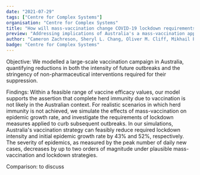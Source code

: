 ```yaml
---
date: "2021-07-29"
tags: ["Centre for Complex Systems"]
organisation: "Centre for Complex Systems"
title: "How will mass-vaccination change COVID-19 lockdown requirements in Australia?"
preview: "Addressing implications of Australia's a mass-vaccination approach to prevent future outbreaks of COVID-19"
author: "Cameron Zachreson, Sheryl L. Chang, Oliver M. Cliff, Mikhail Prokopenko"
badge: "Centre for Complex Systems"
---
```


Objective: We modelled a large-scale vaccination campaign in Australia, quantifying reductions in both the intensity of future outbreaks and the stringency of non-pharmaceutical interventions required for their suppression.

Findings: Within a feasible range of vaccine efficacy values, our model supports the assertion that complete herd immunity due to vaccination is not likely in the Australian context. For realistic scenarios in which herd immunity is not achieved, we simulate the effects of mass-vaccination on epidemic growth rate, and investigate the requirements of lockdown measures applied to curb subsequent outbreaks. In our simulations, Australia's vaccination strategy can feasibly reduce required lockdown intensity and initial epidemic growth rate by 43% and 52%, respectively. The severity of epidemics, as measured by the peak number of daily new cases, decreases by up to two orders of magnitude under plausible mass-vaccination and lockdown strategies.

Comparison: to discuss


